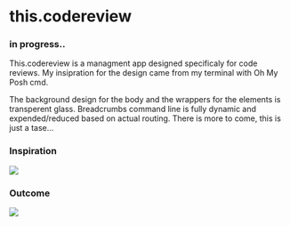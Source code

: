 # this.codereview
<h3>in progress..</h3>

This.codereview is a managment app designed specificaly for code reviews. 
My insipration for the design came from my terminal with Oh My Posh cmd. 

The background design for the body and the wrappers for the elements is transperent glass.
Breadcrumbs command line is fully dynamic and expended/reduced based on actual routing. 
There is more to come, this is just a tase...

<h3>Inspiration</h3>
<img src="https://i.im.ge/2022/01/02/XuOSza.png"/>

<h3>Outcome</h3>
<img src="https://i.im.ge/2022/01/02/XuO2tx.png"/>
